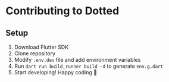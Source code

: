 # Contributing to Dotted

## Setup

1. Download Flutter SDK
2. Clone repository
3. Modify `.env.dev` file and add environment variables
4. Run `dart run build_runner build -d` to generate `env.g.dart`
5. Start developing! Happy coding 🍻
